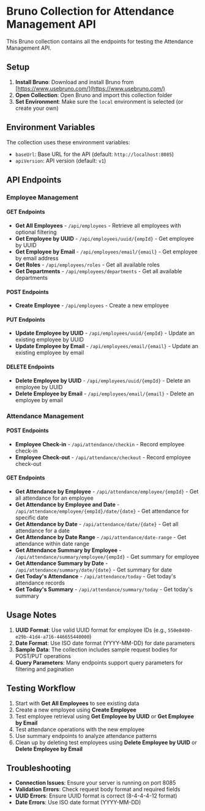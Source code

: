 # Bruno Collection for Attendance Management API

This Bruno collection contains all the endpoints for testing the Attendance Management API.

## Setup

1. **Install Bruno**: Download and install Bruno from [https://www.usebruno.com/](https://www.usebruno.com/)
2. **Open Collection**: Open Bruno and import this collection folder
3. **Set Environment**: Make sure the `local` environment is selected (or create your own)

## Environment Variables

The collection uses these environment variables:
- `baseUrl`: Base URL for the API (default: `http://localhost:8085`)
- `apiVersion`: API version (default: `v1`)

## API Endpoints

### Employee Management

#### GET Endpoints
- **Get All Employees** - `/api/employees` - Retrieve all employees with optional filtering
- **Get Employee by UUID** - `/api/employees/uuid/{empId}` - Get employee by UUID
- **Get Employee by Email** - `/api/employees/email/{email}` - Get employee by email address
- **Get Roles** - `/api/employees/roles` - Get all available roles
- **Get Departments** - `/api/employees/departments` - Get all available departments

#### POST Endpoints
- **Create Employee** - `/api/employees` - Create a new employee

#### PUT Endpoints
- **Update Employee by UUID** - `/api/employees/uuid/{empId}` - Update an existing employee by UUID
- **Update Employee by Email** - `/api/employees/email/{email}` - Update an existing employee by email

#### DELETE Endpoints
- **Delete Employee by UUID** - `/api/employees/uuid/{empId}` - Delete an employee by UUID
- **Delete Employee by Email** - `/api/employees/email/{email}` - Delete an employee by email

### Attendance Management

#### POST Endpoints
- **Employee Check-in** - `/api/attendance/checkin` - Record employee check-in
- **Employee Check-out** - `/api/attendance/checkout` - Record employee check-out

#### GET Endpoints
- **Get Attendance by Employee** - `/api/attendance/employee/{empId}` - Get all attendance for an employee
- **Get Attendance by Employee and Date** - `/api/attendance/employee/{empId}/date/{date}` - Get attendance for specific date
- **Get Attendance by Date** - `/api/attendance/date/{date}` - Get all attendance for a date
- **Get Attendance by Date Range** - `/api/attendance/date-range` - Get attendance within date range
- **Get Attendance Summary by Employee** - `/api/attendance/summary/employee/{empId}` - Get summary for employee
- **Get Attendance Summary by Date** - `/api/attendance/summary/date/{date}` - Get summary for date
- **Get Today's Attendance** - `/api/attendance/today` - Get today's attendance records
- **Get Today's Summary** - `/api/attendance/summary/today` - Get today's summary

## Usage Notes

1. **UUID Format**: Use valid UUID format for employee IDs (e.g., `550e8400-e29b-41d4-a716-446655440000`)
2. **Date Format**: Use ISO date format (YYYY-MM-DD) for date parameters
3. **Sample Data**: The collection includes sample request bodies for POST/PUT operations
4. **Query Parameters**: Many endpoints support query parameters for filtering and pagination

## Testing Workflow

1. Start with **Get All Employees** to see existing data
2. Create a new employee using **Create Employee**
3. Test employee retrieval using **Get Employee by UUID** or **Get Employee by Email**
4. Test attendance operations with the new employee
5. Use summary endpoints to analyze attendance patterns
6. Clean up by deleting test employees using **Delete Employee by UUID** or **Delete Employee by Email**

## Troubleshooting

- **Connection Issues**: Ensure your server is running on port 8085
- **Validation Errors**: Check request body format and required fields
- **UUID Errors**: Ensure UUID format is correct (8-4-4-4-12 format)
- **Date Errors**: Use ISO date format (YYYY-MM-DD)
